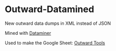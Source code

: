 # Outward-Datamined

New outward data dumps in XML instead of JSON

Mined with [Dataminer](https://github.com/sinaioutlander/Outward-Mods/tree/master/Dataminer)

Used to make the Google Sheet: [Outward Tools](https://docs.google.com/spreadsheets/d/1btxPTmgeRqjhqC5dwpPXWd49-_tX_OVLN1Uvwv525K4/edit#gid=0)
